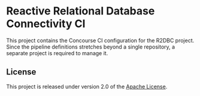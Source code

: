 # Reactive Relational Database Connectivity CI

This project contains the Concourse CI configuration for the R2DBC project.  Since the pipeline definitions stretches beyond a single repository, a separate project is required to manage it.

## License
This project is released under version 2.0 of the [Apache License][l].

[l]: https://www.apache.org/licenses/LICENSE-2.0
